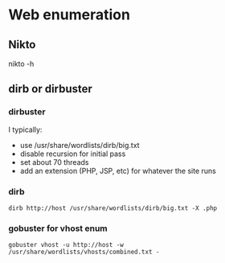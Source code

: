 # Web enumeration

## Nikto
  nikto -h <host or IP>

## dirb or dirbuster

### dirbuster
I typically:
* use /usr/share/wordlists/dirb/big.txt
* disable recursion for initial pass
* set about 70 threads
* add an extension (PHP, JSP, etc) for whatever the site runs

### dirb

    dirb http://host /usr/share/wordlists/dirb/big.txt -X .php
### gobuster for vhost enum
    gobuster vhost -u http://host -w /usr/share/wordlists/vhosts/combined.txt -
  
